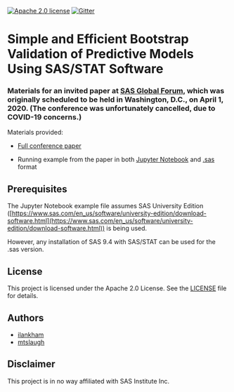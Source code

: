 [![Apache 2.0 license](https://img.shields.io/badge/license-Apache--2.0-blue)](LICENSE)  [![Gitter](https://img.shields.io/gitter/room/saspy-bffs/community.svg?color=777777)](https://gitter.im/saspy-bffs/community)

# Simple and Efficient Bootstrap Validation of Predictive Models Using SAS/STAT Software

### Materials for an invited paper at [SAS Global Forum](https://www.sas.com/en_us/events/sas-global-forum.html), which was originally scheduled to be held in Washington, D.C., on April 1, 2020. (The conference was unfortunately cancelled, due to COVID-19 concerns.)

Materials provided:

- [Full conference paper](SGF2020-Paper-Simple_and_Efficient_Bootstrap_Validation.pdf)

- Running example from the paper in both [Jupyter Notebook](SGF2020-Paper-Simple_and_Efficient_Bootstrap_Validation-Examples.ipynb) and [.sas](SGF2020-Paper-Simple_and_Efficient_Bootstrap_Validation-Examples.sas) format

## Prerequisites

The Jupyter Notebook example file assumes SAS University Edition ([https://www.sas.com/en_us/software/university-edition/download-software.html](https://www.sas.com/en_us/software/university-edition/download-software.html)) is being used.

However, any installation of SAS 9.4 with SAS/STAT can be used for the .sas version.

## License
This project is licensed under the Apache 2.0 License. See the [LICENSE](LICENSE) file for details.

## Authors
* [ilankham](https://github.com/ilankham)
* [mtslaugh](https://github.com/mtslaugh)

## Disclaimer

This project is in no way affiliated with SAS Institute Inc.
